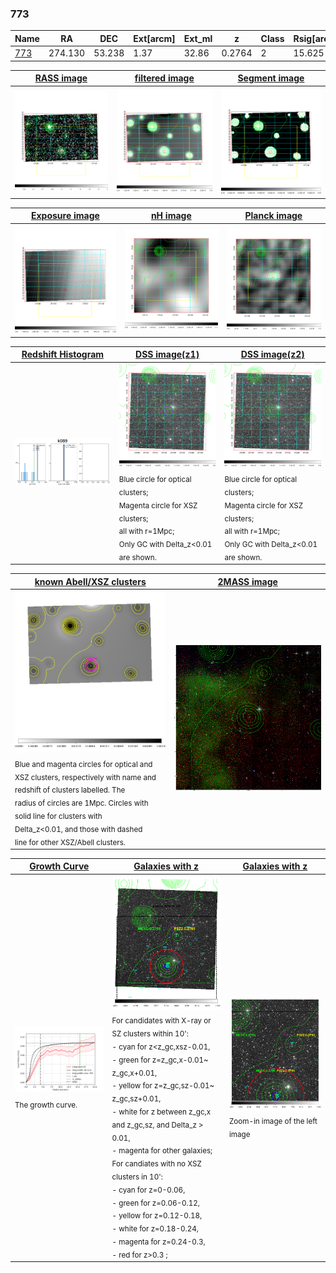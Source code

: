 <div STYLE="page-break-after: always;"></div>

### 773

|Name          |RA          |DEC      | Ext[arcm] | Ext_ml | z    | Class| Rsig[arcmin] | CRsig[c/s] | CR500[c/s] | R500[Mpc] |L500[erg/s]|F500[erg/s/cm^2]| M500[Msun]|Tx[keV]|beta|GC(XSZ,Delta_z<0.01)| GC(OPT,Delta_z<0.01)|GC|alias|
|--------------|------------|------------|---|---|-----------|--------|------|------|----|----|----|----|----|----|----|----|----|----|---|
|[773](script/773.md)     | 274.130       | 53.238       | 1.37    | 32.86   | 0.2764 | 2   | 15.625 |0.087 |0.077 |1.062 |3.645e+44 |1.526e-12 |4.518e+14 |5.947 |0.753 |Tar, |N, |Tar, |k089|

|[RASS image](../image/773/773_img.pdf)|[filtered image](../image/773/773_fil.pdf)|[Segment image](../image/773/773_seg.pdf)|
|-------------------|--------------------|-------------------|
| <img src="../image/773/773_img.png" width="300">  | <img src="../image/773/773_fil.png" width="300">   | <img src="../image/773/773_seg.png" width="300">  |

|[Exposure image](../image/773/773_mex.pdf)| [nH image](../image/773/773_nh.pdf)| [Planck image](../image/773/773_p.pdf)|
|-------------------|--------------------|-------------------|
|<img src="../image/773/773_mex.png" width="300">   | <img src="../image/773/773_nh.png" width="300">    | <img src="../image/773/773_p.png" width="300"> |

|[Redshift Histogram](../image/773/773_zg.pdf) | [DSS image(z1)](../image/773/773_dss_z1.pdf)      |  [DSS image(z2)](../image/773/773_dss_z2.pdf)    |
|-------------------|--------------------|-------------------|
|<img src="../image/773/773_zg.png" width="300"> |<img src="../image/773/773_dss_z1.png" width="300"> <sub><br>Blue circle for optical clusters; <br>Magenta circle for XSZ clusters; <br>all with r=1Mpc; <br>Only GC with Delta_z<0.01 are shown. </sub>| <img src="../image/773/773_dss_z2.png" width="300"><sub><br>Blue circle for optical clusters; <br>Magenta circle for XSZ clusters; <br>all with r=1Mpc; <br>Only GC with Delta_z<0.01 are shown. </sub> |

|[known Abell/XSZ clusters](../image/773/773_m.pdf) | [2MASS image](../image/773/773_2mass.pdf)      |
|-------------------|-------------------|
|<img src=../image/773/773_m.png width="300"> <sub><br>Blue and magenta circles for optical and <br>XSZ clusters, respectively with name and <br>redshift of clusters labelled. The <br>radius of circles are 1Mpc. Circles with <br>solid line for clusters with <br>Delta_z<0.01, and those with dashed <br>line for other XSZ/Abell clusters.        </sub>|<img src="../image/773/773_2mass.png" width="300">  |

|[Growth Curve](../image/773/773_gca_all.png) |[Galaxies with z](../image/773/773_opt_ned.pdf) |[Galaxies with z](../image/773/773_opt_ned_zoom.pdf) |
|-------------------|-------------------|-------------------|
| <img src="../image/773/773_gca_all.png" width="300"> <sub><br>The growth curve.</sub>| <img src=../image/773/773_opt_ned.png width="300"> <br><sub> For candidates with X-ray or SZ clusters within 10': <br> - cyan for z<z_gc,xsz-0.01, <br> - green for z=z_gc,x-0.01~ z_gc,x+0.01, <br> - yellow for z=z_gc,sz-0.01~ z_gc,sz+0.01, <br> - white for z between z_gc,x and z_gc,sz, and Delta_z > 0.01, <br> - magenta for other galaxies; <br>For candiates with no XSZ clusters in 10': <br> - cyan for z=0-0.06, <br> - green for z=0.06-0.12, <br> - yellow for z=0.12-0.18, <br> - white for z=0.18-0.24, <br> - magenta for z=0.24-0.3, <br> - red for z>0.3 ;  </sub>|<img src=../image/773/773_opt_ned_zoom.png width="300">  <br><sub> Zoom-in image of the left image</sub>|




